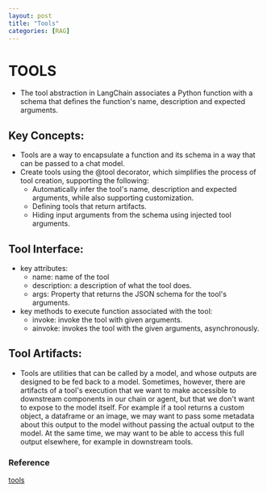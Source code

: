 ```yaml
---
layout: post
title: "Tools"
categories: [RAG]
---
```

# TOOLS
- The tool abstraction in LangChain associates a Python function with a schema that defines the function's name, description and expected arguments.

## Key Concepts:
- Tools are a way to encapsulate a function and its schema in a way that can be passed to a chat model.
- Create tools using the @tool decorator, which simplifies the process of tool creation, supporting the following: 
    - Automatically infer the tool's name, description and expected arguments, while also supporting customization.
    - Defining tools that return artifacts.
    - Hiding input arguments from the schema using injected tool arguments.
## Tool Interface:
- key attributes:
    - name: name of the tool
    - description: a description of what the tool does.
    - args: Property that returns the JSON schema for the tool's arguments.
- key methods to execute function associated with the tool:
    - invoke: invoke the tool with given arguments.
    - ainvoke: invokes the tool with the given arguments, asynchronously.
## Tool Artifacts:
- Tools are utilities that can be called by a model, and whose outputs are designed to be fed back to a model. Sometimes, however, there are artifacts of a tool's execution that we want to make accessible to downstream components in our chain or agent, but that we don't want to expose to the model itself. For example if a tool returns a custom object, a dataframe or an image, we may want to pass some metadata about this output to the model without passing the actual output to the model. At the same time, we may want to be able to access this full output elsewhere, for example in downstream tools.

### Reference
[tools](https://python.langchain.com/docs/concepts/tools/)